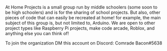  
At Home Projects is a small group run by middle schoolers (some soon to be high schoolers) and is for the sharing of school projects. 
But also, other pieces of code that can easily be recreated at home! for example, the main subject of this group is, but not limited to, Arduino. 
We are open to other project types like Raspberry Pi projects, make code arcade, Roblox, and anything else you can think of! 
  

To join the organization DM this account on Discord: Comrade Bacon#5638
